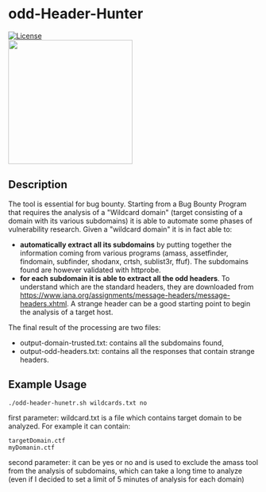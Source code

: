 # odd-Header-Hunter
[![License](https://img.shields.io/badge/license-MIT-_red.svg)](https://opensource.org/licenses/MIT)  
<img src="https://github.com/dokDork/red-team-penetration-test-script/raw/main/images/siteSniper.png" width="250" height="250">  
  
## Description
The tool is essential for bug bounty.
Starting from a Bug Bounty Program that requires the analysis of a "Wildcard domain" (target consisting of a domain with its various subdomains) it is able to automate some phases of vulnerability research.
Given a "wildcard domain" it is in fact able to:
- **automatically extract all its subdomains** by putting together the information coming from various programs (amass, assetfinder, findomain, subfinder, shodanx, crtsh, sublist3r, ffuf). The subdomains found are however validated with httprobe.
- **for each subdomain it is able to extract all the odd headers**. To understand which are the standard headers, they are downloaded from https://www.iana.org/assignments/message-headers/message-headers.xhtml.
A strange header can be a good starting point to begin the analysis of a target host.

The final result of the processing are two files:
- output-domain-trusted.txt: contains all the subdomains found,
- output-odd-headers.txt: contains all the responses that contain strange headers.


## Example Usage
 ```
./odd-header-hunetr.sh wildcards.txt no 
 ``` 

first parameter: wildcard.txt is a file which contains target domain to be analyzed. For example it can contain:
 ```
targetDomain.ctf
myDomanin.ctf
 ```

second parameter: it can be yes or no and is used to exclude the amass tool from the analysis of subdomains, which can take a long time to analyze (even if I decided to set a limit of 5 minutes of analysis for each domain)
